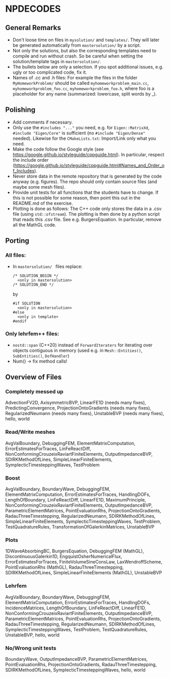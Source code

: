 # NPDECODES

## General Remarks

* Don't loose time on files in `mysolution/` and `templates/`. They will later be generated automatically from `mastersolution/` by a script.
* Not only the solutions, but also the corresponding templates need to compile and run without crash. So be careful when setting the solution/template tags in `mastersolution/`.
* The bullets below are only a selection. If you spot additional issues, e.g. ugly or too complicated code, fix it.
* Names of .cc and .h files: For example the files in the folder `MyHomeworkProblem/` should be called `myhomeworkproblem_main.cc`, `myhomeworkproblem_foo.cc`, `myhomeworkproblem_foo.h`, where foo is a placeholder for any name (summarized: lowercase, split words by _).

## Polishing

* Add comments if necessary.
* Only use the `#includes "..."` you need, e.g. for `Eigen::MatrixXd`, `#include "Eigen/Core"` is sufficient (no `#include "Eigen/Dense"` needed). Likewise for the `CMakeLists.txt`: Import/Link only what you need.
* Make the code follow the Google style (see https://google.github.io/styleguide/cppguide.html). In particular, respect the include order (https://google.github.io/styleguide/cppguide.html#Names_and_Order_of_Includes).
* Never store data in the remote repository that is generated by the code anyway (e.g. figures). The repo should only contain source files (and maybe some mesh files).
* Provide unit tests for all functions that the students have to change. If this is not possible for some reason, then point this out in the README.md of the exercise.
* Plotting is done as follows: The C++ code only stores the data in a .csv file (using `std::ofstream`). The plotting is then done by a python script that reads this .csv file. See e.g. BurgersEquation. In particular, remove all the MathGL code.

## Porting

### All files:

* In `mastersolution/ ` files replace:
    ```
    /* SOLUTION_BEGIN */
      <only in mastersolution>
    /* SOLUTION_END */
    ```
  by
    ```
    #if SOLUTION
      <only in mastersolution>
    #else
      <only in template>
    #endif
    ```

### Only lehrfem++ files:

* `nostd::span` (C++20) instead of `ForwardIteraters` for iterating over objects contiguous in memory (used e.g. in `Mesh::Entities()`, `SubEntities()`, `DofHandler`)
* Num() -> fix method calls!


## Overview of Files

### Completely messed up
AdvectionFV2D, AxisymmetricBVP, LinearFE1D (needs many fixes), PredictingConvergence, ProjectionOntoGradients (needs many fixes), RegularizedNeumann (needs many fixes), UnstableBVP (needs many fixes), hello, world

### Read/Write meshes
AvgValBoundary, DebuggingFEM, ElementMatrixComputation, ErrorEstimatesForTraces, LinFeReactDiff, NonConformingCrouzeixRaviartFiniteElements, OutputImpedanceBVP, SDIRKMethodOfLines, SimpleLinearFiniteElements, SymplecticTimesteppingWaves, TestProblem

### Boost
AvgValBoundary, BoundaryWave, DebuggingFEM, ElementMatrixComputation, ErrorEstimatesForTraces, HandlingDOFs, LengthOfBoundary, LinFeReactDiff, LinearFE1D, MaximumPrinciple, NonConformingCrouzeixRaviartFiniteElements, OutputImpedanceBVP, ParametricElementMatrices, PointEvaluationRhs, ProjectionOntoGradients, RadauThreeTimestepping, RegularizedNeumann, SDIRKMethodOfLines, SimpleLinearFiniteElements, SymplecticTimesteppingWaves, TestProblem, TestQuadratureRules, TransformationOfGalerkinMatrices, UnstableBVP

### Plots
1DWaveAbsorbingBC, BurgersEquation, DebuggingFEM (MathGL), DiscontinuousGalerkin1D, EngquistOsherNumericalFlux, ErrorEstimatesForTraces, FiniteVolumeSineConsLaw, LaxWendroffScheme, PointEvaluationRhs (MathGL), RadauThreeTimestepping, SDIRKMethodOfLines, SimpleLinearFiniteElements (MathGL), UnstableBVP

### Lehrfem
AvgValBoundary, BoundaryWave, DebuggingFEM, ElementMatrixComputation, ErrorEstimatesForTraces, HandlingDOFs, IncidenceMatrices, LengthOfBoundary, LinFeReactDiff, LinearFE1D, NonConformingCrouzeixRaviartFiniteElements, OutputImpedanceBVP, ParametricElementMatrices, PointEvaluationRhs, ProjectionOntoGradients, RadauThreeTimestepping, RegularizedNeumann, SDIRKMethodOfLines, SymplecticTimesteppingWaves, TestProblem, TestQuadratureRules, UnstableBVP, hello, world

### No/Wrong unit tests
BoundaryWave, OutputImpedanceBVP, ParametricElementMatrices, PointEvaluationRhs, ProjectionOntoGradients, RadauThreeTimestepping, SDIRKMethodOfLines, SymplecticTimesteppingWaves, hello, world
